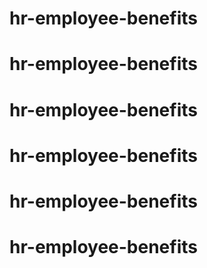 # hr-employee-benefits
# hr-employee-benefits
# hr-employee-benefits
# hr-employee-benefits
# hr-employee-benefits
# hr-employee-benefits
